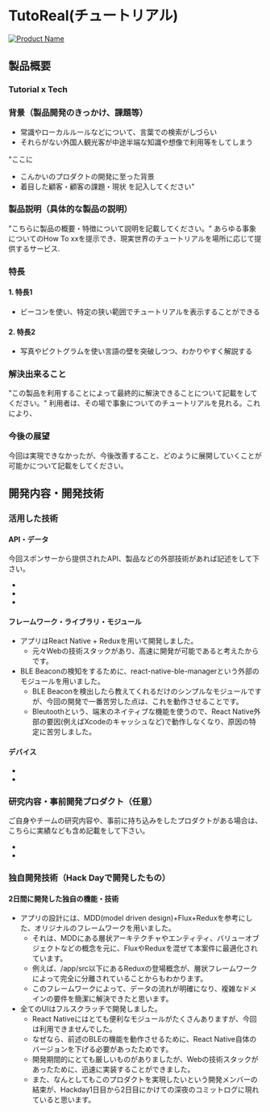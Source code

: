 # TutoReal(チュートリアル)

[![Product Name](https://raw.github.com/GabLeRoux/WebMole/master/ressources/WebMole_Youtube_Video.png)](https://www.youtube.com/channel/UC4PtjOfZTbVp9DwtJv82Lzg)

## 製品概要
### Tutorial x Tech

### 背景（製品開発のきっかけ、課題等）
- 常識やローカルルールなどについて、言葉での検索がしづらい
- それらがない外国人観光客が中途半端な知識や想像で利用等をしてしまう

"ここに
- こんかいのプロダクトの開発に至った背景
- 着目した顧客・顧客の課題・現状
を記入してください"

### 製品説明（具体的な製品の説明）
"こちらに製品の概要・特徴について説明を記載してください。"
あらゆる事象についてのHow To xxを提示でき、現実世界のチュートリアルを場所に応じて提供するサービス.

### 特長

#### 1. 特長1
- ビーコンを使い、特定の狭い範囲でチュートリアルを表示することができる
#### 2. 特長2
- 写真やピクトグラムを使い言語の壁を突破しつつ、わかりやすく解説する

### 解決出来ること
"この製品を利用することによって最終的に解決できることについて記載をしてください。"
利用者は、その場で事象についてのチュートリアルを見れる。これにより、
### 今後の展望
今回は実現できなかったが、今後改善すること、どのように展開していくことが可能かについて記載をしてください。


## 開発内容・開発技術
### 活用した技術
#### API・データ
今回スポンサーから提供されたAPI、製品などの外部技術があれば記述をして下さい。

* 
* 
* 

#### フレームワーク・ライブラリ・モジュール
* アプリはReact Native + Reduxを用いて開発しました。
  * 元々Webの技術スタックがあり、高速に開発が可能であると考えたからです。
* BLE Beaconの検知をするために、react-native-ble-managerという外部のモジュールを用いました。
  * BLE Beaconを検出したら教えてくれるだけのシンプルなモジュールですが、今回の開発で一番苦労した点は、これを動作させることです。
  * Bleutoothという、端末のネイティブな機能を使うので、React Native外部の要因(例えばXcodeのキャッシュなど)で動作しなくなり、原因の特定に苦労しました。

#### デバイス
* 
* 

### 研究内容・事前開発プロダクト（任意）
ご自身やチームの研究内容や、事前に持ち込みをしたプロダクトがある場合は、こちらに実績なども含め記載をして下さい。

* 
* 


### 独自開発技術（Hack Dayで開発したもの）
#### 2日間に開発した独自の機能・技術
* アプリの設計には、MDD(model driven design)+Flux+Reduxを参考にした、オリジナルのフレームワークを用いました。
  * それは、MDDにある層状アーキテクチャやエンティティ、バリューオブジェクトなどの概念を元に、FluxやReduxを混ぜて本案件に最適化されています。
  * 例えば、/app/src以下にあるReduxの登場概念が、層状フレームワークによって完全に分離されていることからもわかります。
  * このフレームワークによって、データの流れが明確になり、複雑なドメインの要件を簡潔に解決できたと思います。
* 全てのUIはフルスクラッチで開発しました。
  * React Nativeにはとても便利なモジュールがたくさんありますが、今回は利用できませんでした。
  * なぜなら、前述のBLEの機能を動作させるために、React Native自体のバージョンを下げる必要があったためです。
  * 開発期間的にとても厳しいものがありましたが、Webの技術スタックがあったために、迅速に実装することができました。
  * また、なんとしてもこのプロダクトを実現したいという開発メンバーの結束が、Hackday1日目から2日目にかけての深夜のコミットログに現れていると思います。
